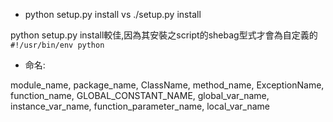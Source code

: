 - python setup.py install vs ./setup.py install

python setup.py install較佳,因為其安裝之script的shebag型式才會為自定義的`#!/usr/bin/env python`

- 命名:

module_name, package_name, ClassName, method_name, ExceptionName, function_name, GLOBAL_CONSTANT_NAME, global_var_name, instance_var_name, function_parameter_name, local_var_name
